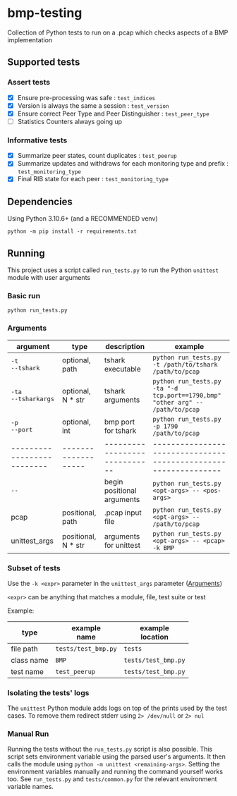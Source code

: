 # bmp-testing

Collection of Python tests to run on a .pcap which checks aspects of a BMP implementation

## Supported tests

### Assert tests

- [x] Ensure pre-processing was safe : `test_indices`
- [x] Version is always the same a session : `test_version`
- [x] Ensure correct Peer Type and Peer Distinguisher : `test_peer_type`
- [ ] Statistics Counters always going up

### Informative tests

- [x] Summarize peer states, count duplicates : `test_peerup`
- [x] Summarize updates and withdraws for each monitoring type and prefix : `test_monitoring_type`
- [x] Final RIB state for each peer : `test_monitoring_type`

## Dependencies

Using Python 3.10.6+ (and a RECOMMENDED venv)

`python -m pip install -r requirements.txt`

## Running

This project uses a script called `run_tests.py`
to run the Python `unittest` module with user arguments

### Basic run

`python run_tests.py`

### Arguments

| argument                   | type                | description                   | example                                                                        |
|----------------------------|---------------------|-------------------------------|--------------------------------------------------------------------------------|
| `-t`<br/>`--tshark`        | optional, path      | tshark executable             | `python run_tests.py -t /path/to/tshark /path/to/pcap`                         |
| `-ta`<br/>`--tsharkargs`   | optional, N * str   | tshark arguments              | `python run_tests.py -ta "-d tcp.port==1790,bmp" "other arg" -- /path/to/pcap` |
| `-p`<br/>`--port`          | optional, int       | bmp port for tshark           | `python run_tests.py -p 1790 /path/to/pcap`                                    |
| -------------------------- | ------------------- | ----------------------------- | ---------------------------------------------------------------                |
| `--`                       |                     | begin positional arguments    | `python run_tests.py <opt-args> -- <pos-args>`                                 |
| pcap                       | positional, path    | .pcap input file              | `python run_tests.py <opt-args> -- /path/to/pcap`                              |
| unittest_args              | positional, N * str | arguments for unittest        | `python run_tests.py <opt-args> -- <pcap> -k BMP`                              |

### Subset of tests

Use the `-k <expr>` parameter in the `unittest_args` parameter ([Arguments](#arguments))

`<expr>` can be anything that matches a module, file, test suite or test

Example:

| type       | example<br/>name    | example<br/>location |
|------------|---------------------|----------------------|
| file path  | `tests/test_bmp.py` | `tests`              |
| class name | `BMP`               | `tests/test_bmp.py`  |
| test name  | `test_peerup`       | `tests/test_bmp.py`  |

### Isolating the tests' logs

The `unittest` Python module adds logs on top of the prints used by the test cases.
To remove them redirect stderr using `2> /dev/null` or `2> nul`

### Manual Run

Running the tests without the `run_tests.py` script is also possible.
This script sets environment variable using the parsed user's arguments.
It then calls the module using `python -m unittest <remaining-args>`.
Setting the environment variables manually and running the command yourself works too.
See `run_tests.py` and `tests/common.py` for the relevant environment variable names. 
